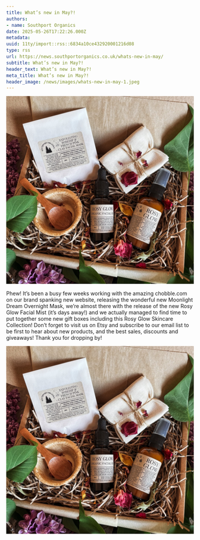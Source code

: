 ```yaml
---
title: What’s new in May?!
authors: 
- name: Southport Organics
date: 2025-05-26T17:22:26.000Z
metadata: 
uuid: 11ty/import::rss::6834a10ce432920001216d08
type: rss
url: https://news.southportorganics.co.uk/whats-new-in-may/
subtitle: What’s new in May?!
header_text: What’s new in May?!
meta_title: What’s new in May?!
header_image: /news/images/whats-new-in-may-1.jpeg
---
```

![What’s new in May?!](/news/images/whats-new-in-may-1.jpeg)

Phew! It’s been a busy few weeks working with the amazing chobble.com on our brand spanking new website, releasing the wonderful new Moonlight Dream Overnight Mask, we’re almost there with the release of the new Rosy Glow Facial Mist (it’s days away!) and we actually managed to find time to put together some new gift boxes including this Rosy Glow Skincare Collection! Don’t forget to visit us on Etsy and subscribe to our email list to be first to hear about new products, and the best sales, discounts and giveaways! Thank you for dropping by!

![](/news/images/whats-new-in-may-2.jpeg)